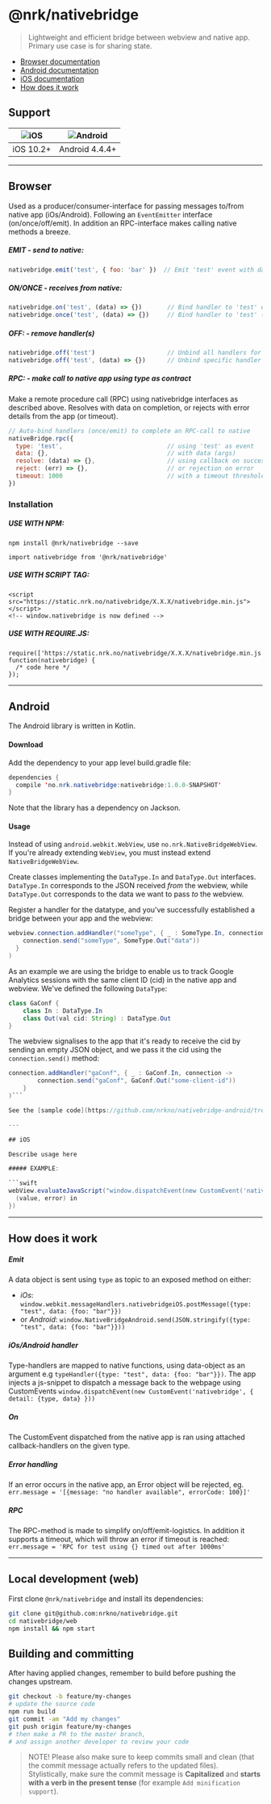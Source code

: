 # @nrk/nativebridge

> Lightweight and efficient bridge between webview and native app.
> Primary use case is for sharing state.

- [Browser documentation](#browser)
- [Android documentation](#android)
- [iOS documentation](#ios)
- [How does it work](#how-does-it-work)

## Support
![iOS](https://cdnjs.cloudflare.com/ajax/libs/browser-logos/42.7.1/archive/safari-ios_1-6/safari-ios_1-6_24x24.png) | ![Android](https://cdnjs.cloudflare.com/ajax/libs/browser-logos/42.7.1/android/android_24x24.png)
--- | ---
iOS 10.2+ | Android 4.4.4+

---

## Browser

Used as a producer/consumer-interface for passing messages to/from native app (iOs/Android). Following an `EventEmitter` interface (on/once/off/emit). In addition an RPC-interface makes calling native methods a breeze.

##### EMIT - *send to native*:
```js
nativebridge.emit('test', { foo: 'bar' })  // Emit 'test' event with data (must be object) to native
```

##### ON/ONCE - *receives from native*:
```js
nativebridge.on('test', (data) => {})       // Bind handler to 'test' event emitted from native
nativebridge.once('test', (data) => {})     // Bind handler to 'test' (one time only) event emitted from native
```

##### OFF: - *remove handler(s)*
```js
nativebridge.off('test')                    // Unbind all handlers for 'test' event
nativebridge.off('test', (data) => {})      // Unbind specific handler for 'test' event
```

##### RPC: - *make call to native app using type as contract*
Make a remote procedure call (RPC) using nativebridge interfaces as described above.
Resolves with data on completion, or rejects with error details from the app (or timeout).
```js
// Auto-bind handlers (once/emit) to complete an RPC-call to native
nativeBridge.rpc({                          
  type: 'test',                             // using 'test' as event
  data: {},                                 // with data (args)
  resolve: (data) => {},                    // using callback on success
  reject: (err) => {},                      // or rejection on error
  timeout: 1000                             // with a timeout threshold
})
```


### Installation

##### USE WITH NPM:
```
npm install @nrk/nativebridge --save
```
```
import nativebridge from '@nrk/nativebridge'
```
##### USE WITH SCRIPT TAG:
```
<script src="https://static.nrk.no/nativebridge/X.X.X/nativebridge.min.js"></script>
<!-- window.nativebridge is now defined -->
```
##### USE WITH REQUIRE.JS:
```
require(['https://static.nrk.no/nativebridge/X.X.X/nativebridge.min.js'], function(nativebridge) {
  /* code here */
});
```

---

## Android

The Android library is written in Kotlin.

#### Download
Add the dependency to your app level build.gradle file:
```java
dependencies {
  compile 'no.nrk.nativebridge:nativebridge:1.0.0-SNAPSHOT'
}
```

Note that the library has a dependency on Jackson.

#### Usage
Instead of using ```android.webkit.WebView```, use ```no.nrk.NativeBridgeWebView```. If you're already extending ```WebView```, you must instead extend ```NativeBridgeWebView```.

Create classes implementing the ```DataType.In``` and ```DataType.Out``` interfaces. ```DataType.In``` corresponds to the JSON received _from_ the webview, while ```DataType.Out``` corresponds to the data we want to pass _to_ the webview.

Register a handler for the datatype, and you've successfully established a bridge between your app and the webview:
```java
webview.connection.addHandler("someType", { _ : SomeType.In, connection ->
    connection.send("someType", SomeType.Out("data"))
  }
)
```

As an example we are using the bridge to enable us to track Google Analytics sessions with the same client ID (cid) in the native app and webview. We've defined the following ```DataType```:

```java
class GaConf {
    class In : DataType.In
    class Out(val cid: String) : DataType.Out
}
```

The webview signalises to the app that it's ready to receive the cid by sending an empty JSON object, and we pass it the cid using the ```connection.send()``` method:
```java
connection.addHandler("gaConf", { _ : GaConf.In, connection ->      
        connection.send("gaConf", GaConf.Out("some-client-id"))
    }
)```

See the [sample code](https://github.com/nrkno/nativebridge-android/tree/master/native-bridge-sample) for a complete example.

---

## iOS

Describe usage here

##### EXAMPLE:

```swift
webView.evaluateJavaScript("window.dispatchEvent(new CustomEvent('nativebridge', { detail: \(object) }))") {
  (value, error) in
})
```

---

## How does it work

##### Emit
A data object is sent using `type` as topic to an exposed method on either:
- *iOs*:
`window.webkit.messageHandlers.nativebridgeiOS.postMessage({type: "test", data: {foo: "bar"}})`
- or *Android*:
`window.NativeBridgeAndroid.send(JSON.stringify({type: "test", data: {foo: "bar"}}))`

##### iOs/Android handler
Type-handlers are mapped to native functions, using data-object as an argument e.g `typeHandler({type: "test", data: {foo: "bar"}})`. The app injects a js-snippet to dispatch a message back to the webpage using CustomEvents
`window.dispatchEvent(new CustomEvent('nativebridge', { detail: {type, data} }))`

##### On
The CustomEvent dispatched from the native app is ran using attached callback-handlers on the given type.

##### Error handling
If an error occurs in the native app, an Error object will be rejected, eg.
`err.message = '[{message: "no handler available", errorCode: 100}]'`

##### RPC
The RPC-method is made to simplify on/off/emit-logistics. In addition it supports a timeout, which will throw an error if timeout is reached:
`err.message = 'RPC for test using {} timed out after 1000ms'`


---

## Local development (web)
First clone `@nrk/nativebridge` and install its dependencies:

```bash
git clone git@github.com:nrkno/nativebridge.git
cd nativebridge/web
npm install && npm start
```

## Building and committing
After having applied changes, remember to build before pushing the changes upstream.

```bash
git checkout -b feature/my-changes
# update the source code
npm run build
git commit -am "Add my changes"
git push origin feature/my-changes
# then make a PR to the master branch,
# and assign another developer to review your code
```

> NOTE! Please also make sure to keep commits small and clean (that the commit message actually refers to the updated files).  
> Stylistically, make sure the commit message is **Capitalized** and **starts with a verb in the present tense** (for example `Add minification support`).
